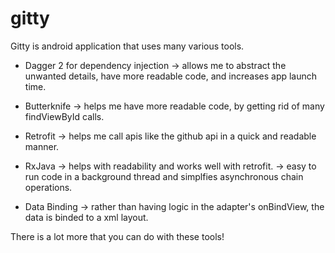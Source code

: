 # gitty
Gitty is android application that uses many various tools.

- Dagger 2 for dependency injection
  -> allows me to abstract the unwanted details, have more readable code, and increases app launch time.
  
- Butterknife
  -> helps me have more readable code, by getting rid of many findViewById calls.
  
- Retrofit
  -> helps me call apis like the github api in a quick and readable manner.
  
- RxJava
  -> helps with readability and works well with retrofit. 
  -> easy to run code in a background thread and simplfies asynchronous chain operations.
 
 - Data Binding
  -> rather than having logic in the adapter's onBindView, the data is binded to a xml layout.
  
There is a lot more that you can do with these tools!
